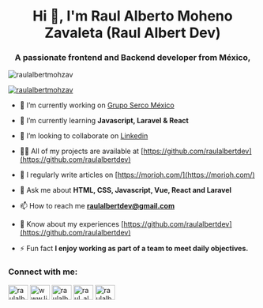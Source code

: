 <h1 align="center">Hi 👋, I'm Raul Alberto Moheno Zavaleta (Raul Albert Dev)</h1>
<h3 align="center">A passionate frontend and Backend developer from México,</h3>

<p align="left"> <img src="https://komarev.com/ghpvc/?username=raulalbertmohzav&label=Profile%20views&color=0e75b6&style=flat" alt="raulalbertmohzav" /> </p>

<p align="left"> <a href="https://github.com/ryo-ma/github-profile-trophy"><img src="https://github-profile-trophy.vercel.app/?username=raulalbertmohzav" alt="raulalbertmohzav" /></a> </p>

- 🔭 I’m currently working on [Grupo Serco México](https://cpgruposerco.com/)

- 🌱 I’m currently learning **Javascript, Laravel & React**

- 👯 I’m looking to collaborate on [Linkedin](https://www.linkedin.com/)

- 👨‍💻 All of my projects are available at [https://github.com/raulalbertdev](https://github.com/raulalbertdev)

- 📝 I regularly write articles on [https://morioh.com/](https://morioh.com/)

- 💬 Ask me about **HTML, CSS, Javascript, Vue, React and Laravel**

- 📫 How to reach me **raulalbertdev@gmail.com**

- 📄 Know about my experiences [https://github.com/raulalbertdev](https://github.com/raulalbertdev)

- ⚡ Fun fact **I enjoy working as part of a team to meet daily objectives.**

<h3 align="left">Connect with me:</h3>
<p align="left">
<a href="https://codepen.io/raulalbertmohzavdev" target="blank"><img align="center" src="https://raw.githubusercontent.com/rahuldkjain/github-profile-readme-generator/master/src/images/icons/Social/codepen.svg" alt="raulalbertmohzavdev" height="30" width="40" /></a>
<a href="https://linkedin.com/in/www.linkedin.com/in/raulalbertdev" target="blank"><img align="center" src="https://raw.githubusercontent.com/rahuldkjain/github-profile-readme-generator/master/src/images/icons/Social/linked-in-alt.svg" alt="www.linkedin.com/in/raulalbertmohzavdev" height="30" width="40" /></a>
<a href="https://codesandbox.com/raulalbertmohzav" target="blank"><img align="center" src="https://raw.githubusercontent.com/rahuldkjain/github-profile-readme-generator/master/src/images/icons/Social/codesandbox.svg" alt="raulalbertmohzav" height="30" width="40" /></a>
<a href="https://instagram.com/raul_albert.dev" target="blank"><img align="center" src="https://raw.githubusercontent.com/rahuldkjain/github-profile-readme-generator/master/src/images/icons/Social/instagram.svg" alt="raul_albert.dev" height="30" width="40" /></a>
<a href="https://www.leetcode.com/raulalbertmohzav" target="blank"><img align="center" src="https://raw.githubusercontent.com/rahuldkjain/github-profile-readme-generator/master/src/images/icons/Social/leet-code.svg" alt="raulalbertmohzav" height="30" width="40" /></a>
</p>